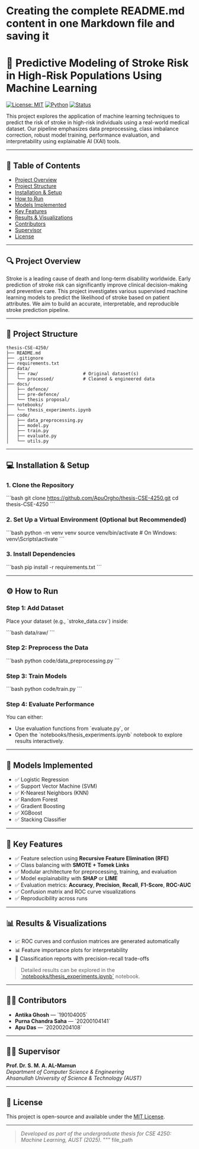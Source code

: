 # Creating the complete README.md content in one Markdown file and saving it

# 🧠 Predictive Modeling of Stroke Risk in High-Risk Populations Using Machine Learning

[![License: MIT](https://img.shields.io/badge/License-MIT-yellow.svg)](LICENSE)
[![Python](https://img.shields.io/badge/Python-3.9%2B-blue.svg)](https://www.python.org/)
[![Status](https://img.shields.io/badge/status-active-brightgreen)](#)

This project explores the application of machine learning techniques to predict the risk of stroke in high-risk individuals using a real-world medical dataset. Our pipeline emphasizes data preprocessing, class imbalance correction, robust model training, performance evaluation, and interpretability using explainable AI (XAI) tools.

---

## 📝 Table of Contents

- [Project Overview](#-project-overview)
- [Project Structure](#-project-structure)
- [Installation & Setup](#-installation--setup)
- [How to Run](#️-how-to-run)
- [Models Implemented](#-models-implemented)
- [Key Features](#-key-features)
- [Results & Visualizations](#-results--visualizations)
- [Contributors](#-contributors)
- [Supervisor](#-supervisor)
- [License](#-license)

---

## 🔍 Project Overview

Stroke is a leading cause of death and long-term disability worldwide. Early prediction of stroke risk can significantly improve clinical decision-making and preventive care. This project investigates various supervised machine learning models to predict the likelihood of stroke based on patient attributes. We aim to build an accurate, interpretable, and reproducible stroke prediction pipeline.

---

## 📁 Project Structure

```
thesis-CSE-4250/
├── README.md
├── .gitignore
├── requirements.txt
├── data/
│   ├── raw/                 # Original dataset(s)
│   └── processed/           # Cleaned & engineered data
├── docs/
│   ├── defence/
│   ├── pre-defence/
│   └── thesis proposal/
├── notebooks/
│   └── thesis_experiments.ipynb
├── code/
│   ├── data_preprocessing.py
│   ├── model.py
│   ├── train.py
│   ├── evaluate.py
│   └── utils.py
```

---

## 💻 Installation & Setup

### 1. Clone the Repository

\`\`\`bash
git clone https://github.com/ApuOrgho/thesis-CSE-4250.git
cd thesis-CSE-4250
\`\`\`

### 2. Set Up a Virtual Environment (Optional but Recommended)

\`\`\`bash
python -m venv venv
source venv/bin/activate  # On Windows: venv\\Scripts\\activate
\`\`\`

### 3. Install Dependencies

\`\`\`bash
pip install -r requirements.txt
\`\`\`

---

## ⚙️ How to Run

### Step 1: Add Dataset

Place your dataset (e.g., \`stroke_data.csv\`) inside:

\`\`\`bash
data/raw/
\`\`\`

### Step 2: Preprocess the Data

\`\`\`bash
python code/data_preprocessing.py
\`\`\`

### Step 3: Train Models

\`\`\`bash
python code/train.py
\`\`\`

### Step 4: Evaluate Performance

You can either:
- Use evaluation functions from \`evaluate.py\`, or
- Open the \`notebooks/thesis_experiments.ipynb\` notebook to explore results interactively.

---

## 🧠 Models Implemented

- ✅ Logistic Regression
- ✅ Support Vector Machine (SVM)
- ✅ K-Nearest Neighbors (KNN)
- ✅ Random Forest
- ✅ Gradient Boosting
- ✅ XGBoost
- ✅ Stacking Classifier

---

## 🚀 Key Features

- ✅ Feature selection using **Recursive Feature Elimination (RFE)**
- ✅ Class balancing with **SMOTE + Tomek Links**
- ✅ Modular architecture for preprocessing, training, and evaluation
- ✅ Model explainability with **SHAP** or **LIME**
- ✅ Evaluation metrics: **Accuracy**, **Precision**, **Recall**, **F1-Score**, **ROC-AUC**
- ✅ Confusion matrix and ROC curve visualizations
- ✅ Reproducibility across runs

---

## 📊 Results & Visualizations

- 📈 ROC curves and confusion matrices are generated automatically
- 📊 Feature importance plots for interpretability
- 🧮 Classification reports with precision-recall trade-offs

> Detailed results can be explored in the [\`notebooks/thesis_experiments.ipynb\`](notebooks/thesis_experiments.ipynb) notebook.

---

## 👨‍💻 Contributors

- **Antika Ghosh** — \`190104005\`  
- **Purna Chandra Saha** — \`20200104141\`  
- **Apu Das** — \`20200204108\`

---

## 👨‍🏫 Supervisor

**Prof. Dr. S. M. A. AL-Mamun**  
*Department of Computer Science & Engineering*  
*Ahsanullah University of Science & Technology (AUST)*

---

## 📄 License

This project is open-source and available under the [MIT License](LICENSE).

---

> _Developed as part of the undergraduate thesis for CSE 4250: Machine Learning, AUST (2025)._
"""
file_path
